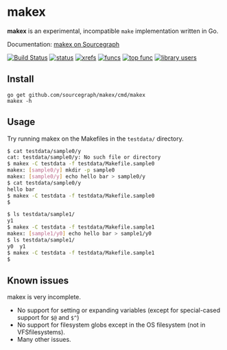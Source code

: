 # makex

**makex** is an experimental, incompatible `make` implementation written in Go.

Documentation: [makex on Sourcegraph](https://sourcegraph.com/github.com/sourcegraph/makex)

[![Build Status](https://travis-ci.org/sourcegraph/makex.png?branch=master)](https://travis-ci.org/sourcegraph/makex)
[![status](https://sourcegraph.com/api/repos/github.com/sourcegraph/makex/badges/status.png)](https://sourcegraph.com/github.com/sourcegraph/makex)
[![xrefs](https://sourcegraph.com/api/repos/github.com/sourcegraph/makex/badges/xrefs.png)](https://sourcegraph.com/github.com/sourcegraph/makex)
[![funcs](https://sourcegraph.com/api/repos/github.com/sourcegraph/makex/badges/funcs.png)](https://sourcegraph.com/github.com/sourcegraph/makex)
[![top func](https://sourcegraph.com/api/repos/github.com/sourcegraph/makex/badges/top-func.png)](https://sourcegraph.com/github.com/sourcegraph/makex)
[![library users](https://sourcegraph.com/api/repos/github.com/sourcegraph/makex/badges/library-users.png)](https://sourcegraph.com/github.com/sourcegraph/makex)

## Install

```
go get github.com/sourcegraph/makex/cmd/makex
makex -h
```

## Usage

Try running makex on the Makefiles in the `testdata/` directory.

```bash
$ cat testdata/sample0/y
cat: testdata/sample0/y: No such file or directory
$ makex -C testdata -f testdata/Makefile.sample0
makex: [sample0/y] mkdir -p sample0
makex: [sample0/y] echo hello bar > sample0/y
$ cat testdata/sample0/y
hello bar
$ makex -C testdata -f testdata/Makefile.sample0
$
```

```bash
$ ls testdata/sample1/
y1
$ makex -C testdata -f testdata/Makefile.sample1
makex: [sample1/y0] echo hello bar > sample1/y0
$ ls testdata/sample1/
y0  y1
$ makex -C testdata -f testdata/Makefile.sample1
$
```

## Known issues

makex is very incomplete.

* No support for setting or expanding variables (except for special-cased support for `$@` and `$^`)
* No support for filesystem globs except in the OS filesystem (not in VFSfilesystems).
* Many other issues.

